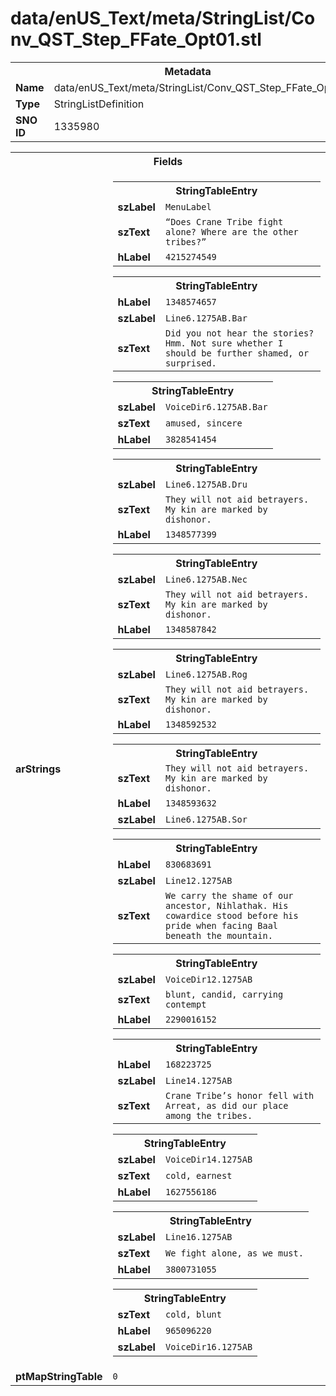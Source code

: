 <h1>data/enUS_Text/meta/StringList/Conv_QST_Step_FFate_Opt01.stl</h1><table><tr><th colspan="100%">Metadata</th></tr><tr><td><b>Name</b></td><td>data/enUS_Text/meta/StringList/Conv_QST_Step_FFate_Opt01.stl</td></tr><tr><td><b>Type</b></td><td>StringListDefinition</td></tr><tr><td><b>SNO ID</b></td><td>1335980</td></tr></table>

<table><tr><th colspan="100%">Fields</th></tr><tr><td><b>arStrings</b></td><td><table><tr><th colspan="100%">StringTableEntry</th></tr><tr><td><b>szLabel</b></td><td><code>MenuLabel</code></td></tr><tr><td><b>szText</b></td><td><code>“Does Crane Tribe fight alone? Where are the other tribes?”</code></td></tr><tr><td><b>hLabel</b></td><td><code>4215274549</code></td></tr></table>


<table><tr><th colspan="100%">StringTableEntry</th></tr><tr><td><b>hLabel</b></td><td><code>1348574657</code></td></tr><tr><td><b>szLabel</b></td><td><code>Line6.1275AB.Bar</code></td></tr><tr><td><b>szText</b></td><td><code>Did you not hear the stories? Hmm. Not sure whether I should be further shamed, or surprised.</code></td></tr></table>


<table><tr><th colspan="100%">StringTableEntry</th></tr><tr><td><b>szLabel</b></td><td><code>VoiceDir6.1275AB.Bar</code></td></tr><tr><td><b>szText</b></td><td><code>amused, sincere</code></td></tr><tr><td><b>hLabel</b></td><td><code>3828541454</code></td></tr></table>


<table><tr><th colspan="100%">StringTableEntry</th></tr><tr><td><b>szLabel</b></td><td><code>Line6.1275AB.Dru</code></td></tr><tr><td><b>szText</b></td><td><code>They will not aid betrayers. My kin are marked by dishonor.</code></td></tr><tr><td><b>hLabel</b></td><td><code>1348577399</code></td></tr></table>


<table><tr><th colspan="100%">StringTableEntry</th></tr><tr><td><b>szLabel</b></td><td><code>Line6.1275AB.Nec</code></td></tr><tr><td><b>szText</b></td><td><code>They will not aid betrayers. My kin are marked by dishonor.</code></td></tr><tr><td><b>hLabel</b></td><td><code>1348587842</code></td></tr></table>


<table><tr><th colspan="100%">StringTableEntry</th></tr><tr><td><b>szLabel</b></td><td><code>Line6.1275AB.Rog</code></td></tr><tr><td><b>szText</b></td><td><code>They will not aid betrayers. My kin are marked by dishonor.</code></td></tr><tr><td><b>hLabel</b></td><td><code>1348592532</code></td></tr></table>


<table><tr><th colspan="100%">StringTableEntry</th></tr><tr><td><b>szText</b></td><td><code>They will not aid betrayers. My kin are marked by dishonor.</code></td></tr><tr><td><b>hLabel</b></td><td><code>1348593632</code></td></tr><tr><td><b>szLabel</b></td><td><code>Line6.1275AB.Sor</code></td></tr></table>


<table><tr><th colspan="100%">StringTableEntry</th></tr><tr><td><b>hLabel</b></td><td><code>830683691</code></td></tr><tr><td><b>szLabel</b></td><td><code>Line12.1275AB</code></td></tr><tr><td><b>szText</b></td><td><code>We carry the shame of our ancestor, Nihlathak. His cowardice stood before his pride when facing Baal beneath the mountain.</code></td></tr></table>


<table><tr><th colspan="100%">StringTableEntry</th></tr><tr><td><b>szLabel</b></td><td><code>VoiceDir12.1275AB</code></td></tr><tr><td><b>szText</b></td><td><code>blunt, candid, carrying contempt</code></td></tr><tr><td><b>hLabel</b></td><td><code>2290016152</code></td></tr></table>


<table><tr><th colspan="100%">StringTableEntry</th></tr><tr><td><b>hLabel</b></td><td><code>168223725</code></td></tr><tr><td><b>szLabel</b></td><td><code>Line14.1275AB</code></td></tr><tr><td><b>szText</b></td><td><code>Crane Tribe’s honor fell with Arreat, as did our place among the tribes.</code></td></tr></table>


<table><tr><th colspan="100%">StringTableEntry</th></tr><tr><td><b>szLabel</b></td><td><code>VoiceDir14.1275AB</code></td></tr><tr><td><b>szText</b></td><td><code>cold, earnest</code></td></tr><tr><td><b>hLabel</b></td><td><code>1627556186</code></td></tr></table>


<table><tr><th colspan="100%">StringTableEntry</th></tr><tr><td><b>szLabel</b></td><td><code>Line16.1275AB</code></td></tr><tr><td><b>szText</b></td><td><code>We fight alone, as we must.</code></td></tr><tr><td><b>hLabel</b></td><td><code>3800731055</code></td></tr></table>


<table><tr><th colspan="100%">StringTableEntry</th></tr><tr><td><b>szText</b></td><td><code>cold, blunt</code></td></tr><tr><td><b>hLabel</b></td><td><code>965096220</code></td></tr><tr><td><b>szLabel</b></td><td><code>VoiceDir16.1275AB</code></td></tr></table>


</td></tr><tr><td><b>ptMapStringTable</b></td><td><code>0</code></td></tr></table>


